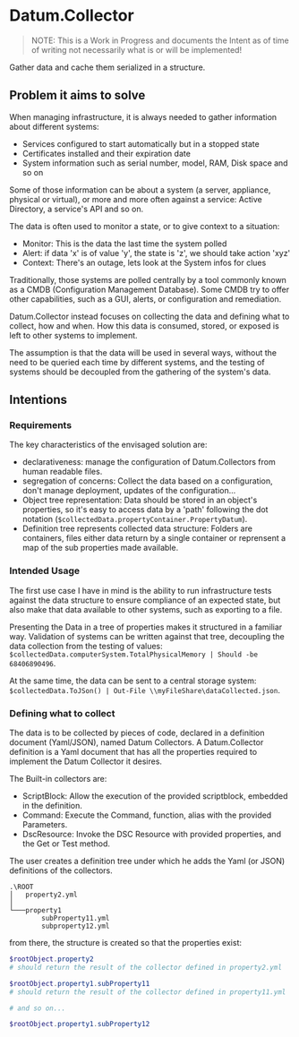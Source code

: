 # Datum.Collector

> NOTE: This is a Work in Progress and documents the Intent as of time of writing not necessarily what is or will be implemented!

Gather data and cache them serialized in a structure.


## Problem it aims to solve

When managing infrastructure, it is always needed to gather information about different systems:
 - Services configured to start automatically but in a stopped state
 - Certificates installed and their expiration date
 - System information such as serial number, model, RAM, Disk space and so on

Some of those information can be about a system (a server, appliance, physical or virtual), or more and more often against a service: Active Directory, a service's API and so on.

The data is often used to monitor a state, or to give context to a situation:
 - Monitor: This is the data the last time the system polled
 - Alert: if data 'x' is of value 'y', the state is 'z', we should take action 'xyz'
 - Context: There's an outage, lets look at the System infos for clues

Traditionally, those systems are polled centrally by a tool commonly known as a CMDB (Configuration Management Database). Some CMDB try to offer other capabilities, such as a GUI, alerts, or configuration and remediation.

Datum.Collector instead focuses on collecting the data and defining what to collect, how and when. How this data is consumed, stored, or exposed is left to other systems to implement.

The assumption is that the data will be used in several ways, without the need to be queried each time by different systems, and the testing of systems should be decoupled from the gathering of the system's data.

## Intentions

### Requirements

The key characteristics of the envisaged solution are:
- declarativeness: manage the configuration of Datum.Collectors from human readable files.
- segregation of concerns: Collect the data based on a configuration, don't manage deployment, updates of the configuration...
- Object tree representation: Data should be stored in an object's properties, so it's easy to access data by a 'path' following the dot notation (`$collectedData.propertyContainer.PropertyDatum`).
- Definition tree represents collected data structure: Folders are containers, files either data return by a single container or reprensent a map of the sub properties made available.

### Intended Usage

The first use case I have in mind is the ability to run infrastructure tests against the data structure to ensure compliance of an expected state, but also make that data available to other systems, such as exporting to a file.

Presenting the Data in a tree of properties makes it structured in a familiar way.
Validation of systems can be written against that tree, decoupling the data collection from the testing of values: `$collectedData.computerSystem.TotalPhysicalMemory | Should -be 68406890496`.

At the same time, the data can be sent to a central storage system: `$collectedData.ToJSon() | Out-File \\myFileShare\dataCollected.json`.

### Defining what to collect

The data is to be collected by pieces of code, declared in a definition document (Yaml/JSON), named  Datum Collectors.
A Datum.Collector definition is a Yaml document that has all the properties required to implement the Datum Collector it desires.

The Built-in collectors are:
 - ScriptBlock: Allow the execution of the provided scriptblock, embedded in the definition.
 - Command: Execute the Command, function, alias with the provided Parameters.
 - DscResource: Invoke the DSC Resource with provided properties, and the Get or Test method.

The user creates a definition tree under which he adds the Yaml (or JSON) definitions of the collectors.

```
.\ROOT
│   property2.yml
│
└───property1
        subProperty11.yml
        subproperty12.yml
```

from there, the structure is created so that the properties exist:

```PowerShell
$rootObject.property2
# should return the result of the collector defined in property2.yml

$rootObject.property1.subProperty11
# should return the result of the collector defined in property11.yml

# and so on...

$rootObject.property1.subProperty12
```
